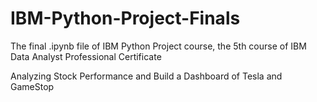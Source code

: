 # IBM-Python-Project-Finals
The final .ipynb file of IBM Python Project course, the 5th course of IBM Data Analyst Professional Certificate

Analyzing Stock Performance and Build a Dashboard of Tesla and GameStop
